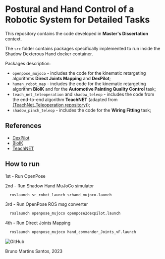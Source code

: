 # Postural and Hand Control of a Robotic System for Detailed Tasks

This repository contains the code developed in **Master's Dissertation** context.

The `src` folder contains packages specifically implemented to run inside the Shadow Dexterous Hand docker container.

Packages description:
  - `openpose_mujoco` - includes the code for the kinematic retargeting algorithms **Direct Joints Mapping** and **DexPilot**;
  - `human_robot_map` - includes the code for the kinematic retargeting algorithm **BioIK** and for the **Automotive Painting Quality Control** task;
  - `teach_net_teleoperation` and `shadow_teleop` - includes the code from the end-to-end algorithm **TeachNET** (adapted from [(TeachNet_Teleoperation repository)]([https://github.com/jorgef1299/SERP](https://github.com/TAMS-Group/TeachNet_Teleoperation)));
  - `shadow_pinch_teleop` - includes the code for the **Wiring Fitting** task;

## References

 - [DexPilot](https://doi.org/10.1109/ICRA40945.2020.9197124)
 - [BioIK](https://doi.org/10.1109/ICRA.2018.8460799)
 - [TeachNET](https://doi.org/10.1109/ICRA.2019.8794277)

## How to run

  1st - Run OpenPose

  2nd - Run Shadow Hand MuJoCo simulator
  ```bash
    roslaunch sr_robot_launch srhand_mujoco.launch
  ```
  
  3rd - Run OpenPose ROS msg converter
  ```bash
    roslaunch openpose_mujoco openpose2dexpilot.launch
  ```
  
  4th - Run Direct Joints Mapping
  ```bash
    roslaunch openpose_mujoco hand_commander_Joints_vF.launch
  ```


![GitHub](https://github.com/BrunoSantosCode/ShadowHand_MastersDissertation/assets/78873048/2d035f65-0977-4cc2-a0be-0c87cf1df7f3)

Bruno Martins Santos, 2023
